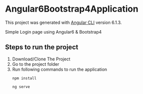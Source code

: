 # Angular6Bootstrap4Application

This project was generated with [Angular CLI](https://github.com/angular/angular-cli) version 6.1.3.

Simple Login page using Angular6 & Bootstrap4 

## Steps to run the project
1. Download/Clone The Project
2. Go to the project folder
3. Run following commands to run the application
      ```
      npm install
      ```
      ```
      ng serve
      ```

